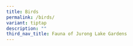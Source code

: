 ```yaml
---
title: Birds
permalink: /birds/
variant: tiptap
description: ""
third_nav_title: Fauna of Jurong Lake Gardens
---
```

